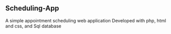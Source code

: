 ## Scheduling-App
A simple appointment scheduling  web application 
Developed with php, html and css, and Sql database

